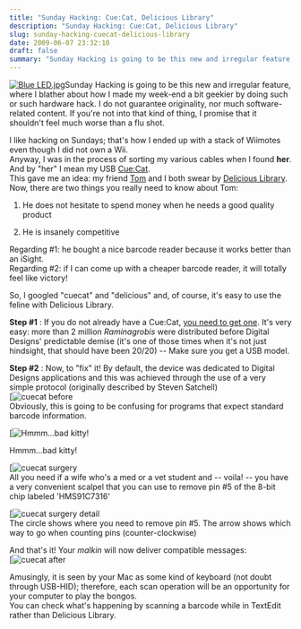 ```yaml
---
title: "Sunday Hacking: Cue:Cat, Delicious Library"
description: "Sunday Hacking: Cue:Cat, Delicious Library"
slug: sunday-hacking-cuecat-delicious-library
date: 2009-06-07 23:32:10
draft: false
summary: "Sunday Hacking is going to be this new and irregular feature, where I blather about how I made my week-end a bit geekier by doing such or such hardware hack. I do not guarantee originality, nor much software-related content. If you're not into that kind of thing, I promise that it shouldn't feel much worse than a flu shot."
---
```



[![Blue LED.jpg](http://farm1.static.flickr.com/119/265879129_2b6b17edf2_t.jpg)](http://www.flickr.com/photos/17425845@N00/265879129/
"Blue LED.jpg")Sunday Hacking is going to be this new and irregular feature,
where I blather about how I made my week-end a bit geekier by doing such or
such hardware hack. I do not guarantee originality, nor much software-related
content. If you're not into that kind of thing, I promise that it shouldn't
feel much worse than a flu shot.  

  
  



  
I like hacking on Sundays; that's how I ended up with a stack of Wiimotes even
though I did not own a Wii.  
Anyway, I was in the process of sorting my various cables when I found
**her**. And by "her" I mean my USB [Cue:Cat](http://cuecat.com/).  
This gave me an idea: my friend [Tom](http://tomchappell.com/blog/) and I both
swear by [Delicious Library](http://www.delicious-monster.com/). Now, there
are two things you really need to know about Tom:  

  

1. He does not hesitate to spend money when he needs a good quality product
  

2. He is insanely competitive
  

  
Regarding #1: he bought a nice barcode reader because it works better than an
iSight.  
Regarding #2: if I can come up with a cheaper barcode reader, it will totally
feel like victory!

So, I googled "cuecat" and "delicious" and, of course, it's easy to use the
feline with Delicious Library.

**Step #1** : If you do not already have a Cue:Cat, [you need to get one](http://shop.ebay.com/?_nkw=cuecat&_sacat=See-All-Categories). It's very
easy: more than 2 million _Raminagrobis_ were distributed before Digital
Designs' predictable demise (it's one of those times when it's not just
hindsight, that should have been 20/20) -- Make sure you get a USB model.

**Step #2** : Now, to "fix" it! By default, the device was dedicated to
Digital Designs applications and this was achieved through the use of a very
simple protocol (originally described by Steven Satchell)  
[![cuecat before](/images/untitled.png)  
Obviously, this is going to be confusing for programs that expect standard
barcode information.  
  
[![Hmmm...bad kitty!](/images/p1020128.jpg)

Hmmm...bad kitty!

  

[![cuecat surgery](/images/p1020119.jpg)  
All you need if a wife who's a med or a vet student and -- voila! -- you have
a very convenient scalpel that you can use to remove pin #5 of the 8-bit chip
labeled 'HMS91C7316'

[![cuecat surgery detail](/images/p1020126.jpg)  
The circle shows where you need to remove pin #5. The arrow shows which way to
go when counting pins (counter-clockwise)

And that's it! Your _malkin_ will now deliver compatible messages:  
[![cuecat after](/images/untitled-1.png)

Amusingly, it is seen by your Mac as some kind of keyboard (not doubt through
USB-HID); therefore, each scan operation will be an opportunity for your
computer to play the bongos.  
You can check what's happening by scanning a barcode while in TextEdit rather
than Delicious Library.

